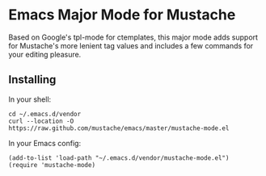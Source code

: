 # Emacs Major Mode for Mustache

Based on Google's tpl-mode for ctemplates, this major mode adds
support for Mustache's more lenient tag values and includes a few
commands for your editing pleasure.

## Installing

In your shell:

    cd ~/.emacs.d/vendor
    curl --location -O https://raw.github.com/mustache/emacs/master/mustache-mode.el

In your Emacs config:

    (add-to-list 'load-path "~/.emacs.d/vendor/mustache-mode.el")
    (require 'mustache-mode)

